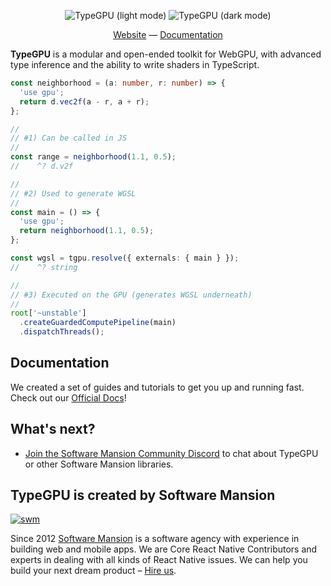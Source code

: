 <div align="center">

![TypeGPU (light mode)](/apps/typegpu-docs/public/typegpu-logo-light.svg#gh-light-mode-only)
![TypeGPU (dark mode)](/apps/typegpu-docs/public/typegpu-logo-dark.svg#gh-dark-mode-only)

[Website](https://docs.swmansion.com/TypeGPU) —
[Documentation](https://docs.swmansion.com/TypeGPU/getting-started)

</div>

**TypeGPU** is a modular and open-ended toolkit for WebGPU, with advanced type inference and the ability to write shaders in TypeScript.

```ts
const neighborhood = (a: number, r: number) => {
  'use gpu';
  return d.vec2f(a - r, a + r);
};

//
// #1) Can be called in JS
//
const range = neighborhood(1.1, 0.5);
//    ^? d.v2f

//
// #2) Used to generate WGSL
//
const main = () => {
  'use gpu';
  return neighborhood(1.1, 0.5);
};

const wgsl = tgpu.resolve({ externals: { main } });
//    ^? string

//
// #3) Executed on the GPU (generates WGSL underneath)
//
root['~unstable']
  .createGuardedComputePipeline(main)
  .dispatchThreads();
```

## Documentation

We created a set of guides and tutorials to get you up and running fast. Check
out our [Official Docs](https://docs.swmansion.com/TypeGPU/getting-started)!

## What's next?

- [Join the Software Mansion Community Discord](https://discord.gg/8jpfgDqPcM)
  to chat about TypeGPU or other Software Mansion libraries.

## TypeGPU is created by Software Mansion

[![swm](https://logo.swmansion.com/logo?color=white&variant=desktop&width=150&tag=typegpu-github 'Software Mansion')](https://swmansion.com)

Since 2012 [Software Mansion](https://swmansion.com) is a software agency with
experience in building web and mobile apps. We are Core React Native
Contributors and experts in dealing with all kinds of React Native issues. We
can help you build your next dream product –
[Hire us](https://swmansion.com/contact/projects?utm_source=typegpu&utm_medium=readme).

